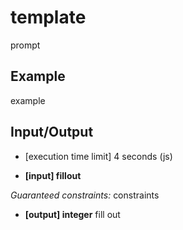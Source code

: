 # template

prompt


## Example

example

## Input/Output

* [execution time limit] 4 seconds (js)

* **[input] fillout**

_Guaranteed constraints:_
constraints

* **[output] integer**
fill out
